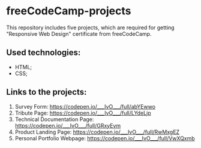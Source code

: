 # freeCodeCamp-projects

This repository includes five projects, which are required for getting "Responsive Web Design" certificate from freeCodeCamp.

## Used technologies:

- HTML;
- CSS;

## Links to the projects:

1. Survey Form: https://codepen.io/___IvO___/full/abYEwwo
2. Tribute Page: https://codepen.io/___IvO___/full/LYdeLjp
3. Technical Documentation Page: https://codepen.io/___IvO___/full/GRxyEvm
4. Product Landing Page: https://codepen.io/___IvO___/full/RwMxgEZ
5. Personal Portfolio Webpage: https://codepen.io/___IvO___/full/VwXQxmb
